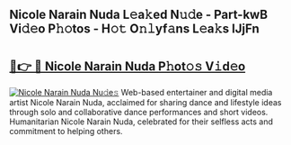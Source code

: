 ## Nicole Narain Nuda L𝚎a𝚔ed N𝚞𝚍e - Part-kwB Vi𝚍𝚎o P𝚑𝚘tos - H𝚘𝚝 O𝚗𝚕yf𝚊ns L𝚎a𝚔s lJjFn

# <h2><a href="http://kfa8hn.oniu.top/?m=Nicole+Narain+Nuda">🔗👉 🔴 Nicole Narain Nuda P𝚑ot𝚘𝚜 V𝚒d𝚎o</a></h2>

[![Nicole Narain Nuda Nu𝚍e𝚜](https://i.imgur.com/0qMVB7G.gif)](http://kfa8hn.oniu.top/?m=Nicole+Narain+Nuda)
Web-based entertainer and digital media artist Nicole Narain Nuda, acclaimed for sharing dance and lifestyle ideas through solo and collaborative dance performances and short videos. Humanitarian Nicole Narain Nuda, celebrated for their selfless acts and commitment to helping others.  
